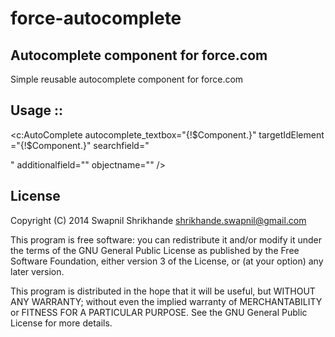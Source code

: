 force-autocomplete
==================

## Autocomplete component for force.com

Simple reusable autocomplete component for force.com

## Usage :: 
<c:AutoComplete autocomplete_textbox="{!$Component.<AutocompleteTextField>}"
                  	                targetIdElement ="{!$Component.<HiddenFieldIdToStoreRecordID>}"
                                    searchfield="<Search Field>"
                                    additionalfield="<Additional Fields>" 
                                    objectname="<Object Name>" />


## License

Copyright (C) 2014 Swapnil Shrikhande <shrikhande.swapnil@gmail.com>

This program is free software: you can redistribute it and/or modify
it under the terms of the GNU General Public License as published by
the Free Software Foundation, either version 3 of the License, or
(at your option) any later version.

This program is distributed in the hope that it will be useful,
but WITHOUT ANY WARRANTY; without even the implied warranty of
MERCHANTABILITY or FITNESS FOR A PARTICULAR PURPOSE.  See the
GNU General Public License for more details.
